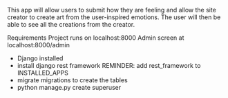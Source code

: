 This app will allow users to submit how they are feeling and allow the site creator to create art from the user-inspired emotions. The user will then be able to see all the creations from the creator.

Requirements
Project runs on localhost:8000
Admin screen at localhost:8000/admin

- Django installed
- install django rest framework
REMINDER: add rest_framework to INSTALLED_APPS
- migrate migrations to create the tables
- python manage.py create superuser

